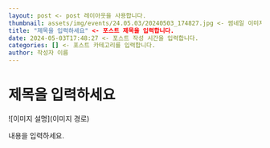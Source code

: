```yaml
---
layout: post <- post 레이아웃을 사용합니다.
thumbnail: assets/img/events/24.05.03/20240503_174827.jpg <- 썸네일 이미지 경로를 입력합니다.
title: "제목을 입력하세요" <- 포스트 제목을 입력합니다.
date: 2024-05-03T17:48:27 <- 포스트 작성 시간을 입력합니다.
categories: [] <- 포스트 카테고리를 입력합니다.
author: 작성자 이름
---
```


# 제목을 입력하세요

![이미지 설명](이미지 경로)

내용을 입력하세요.
